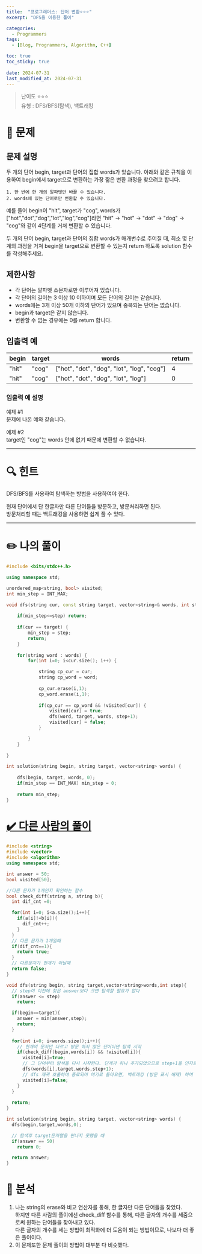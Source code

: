 ```yaml
---
title:  "프로그래머스: 단어 변환⭐⭐⭐"
excerpt: "DFS을 이용한 풀이"

categories:
  - Programmers
tags:
  - [Blog, Programmers, Algorithm, C++]

toc: true
toc_sticky: true
 
date: 2024-07-31
last_modified_at: 2024-07-31
---
```

> 난이도 ⭐⭐⭐  
> 유형 : DFS/BFS(탐색), 백트래킹

# 🧐 문제
## 문제 설명

두 개의 단어 begin, target과 단어의 집합 words가 있습니다. 아래와 같은 규칙을 이용하여 begin에서 target으로 변환하는 가장 짧은 변환 과정을 찾으려고 합니다.

```
1. 한 번에 한 개의 알파벳만 바꿀 수 있습니다.
2. words에 있는 단어로만 변환할 수 있습니다.
```

예를 들어 begin이 "hit", target가 "cog", words가 ["hot","dot","dog","lot","log","cog"]라면 "hit" -> "hot" -> "dot" -> "dog" -> "cog"와 같이 4단계를 거쳐 변환할 수 있습니다.

두 개의 단어 begin, target과 단어의 집합 words가 매개변수로 주어질 때, 최소 몇 단계의 과정을 거쳐 begin을 target으로 변환할 수 있는지 return 하도록 solution 함수를 작성해주세요.

## 제한사항

- 각 단어는 알파벳 소문자로만 이루어져 있습니다.
- 각 단어의 길이는 3 이상 10 이하이며 모든 단어의 길이는 같습니다.
- words에는 3개 이상 50개 이하의 단어가 있으며 중복되는 단어는 없습니다.
- begin과 target은 같지 않습니다.
- 변환할 수 없는 경우에는 0를 return 합니다.

## 입출력 예

|begin|target|words|return|
|---|---|---|---|
|"hit"|"cog"|["hot", "dot", "dog", "lot", "log", "cog"]|4|
|"hit"|"cog"|["hot", "dot", "dog", "lot", "log"]|0|

### 입출력 예 설명

예제 #1  
문제에 나온 예와 같습니다.

예제 #2  
target인 "cog"는 words 안에 없기 때문에 변환할 수 없습니다.

---
# 🔍 힌트

DFS/BFS를 사용하여 탐색하는 방법을 사용하여야 한다.  

현재 단어에서 단 한글자만 다른 단어들을 방문하고, 방문처리하면 된다.  
방문처리할 때는 백트래킹을 사용하면 쉽게 풀 수 있다.

---
# ✏️ 나의 풀이
```cpp
#include <bits/stdc++.h>

using namespace std;

unordered_map<string, bool> visited;
int min_step = INT_MAX;

void dfs(string cur, const string target, vector<string>& words, int step) {
    
    if(min_step<=step) return;
    
    if(cur == target) {
        min_step = step;
        return;
    }
    
    for(string word : words) {
        for(int i=0; i<cur.size(); i++) {

            string cp_cur = cur;
            string cp_word = word;
            
            cp_cur.erase(i,1);
            cp_word.erase(i,1);
            
            if(cp_cur == cp_word && !visited[cur]) {
                visited[cur] = true;
                dfs(word, target, words, step+1);
                visited[cur] = false;
            }

        }
    }
    
}

int solution(string begin, string target, vector<string> words) {
    
    dfs(begin, target, words, 0);
    if(min_step == INT_MAX) min_step = 0;
    
    return min_step;
}
```

# [✔️ 다른 사람의 풀이](https://velog.io/@euneun/%ED%94%84%EB%A1%9C%EA%B7%B8%EB%9E%98%EB%A8%B8%EC%8A%A4-%EB%8B%A8%EC%96%B4-%EB%B3%80%ED%99%98BFSDFS-C-v5lnyekn)
```cpp
#include <string>
#include <vector>
#include <algorithm>
using namespace std;

int answer = 50;
bool visited[50];

//다른 문자가 1개인지 확인하는 함수
bool check_diff(string a, string b){
  int dif_cnt =0;

  for(int i=0; i<a.size();i++){
    if(a[i]!=b[i]){
      dif_cnt++;
    }
  }
  // 다른 문자가 1개일때
  if(dif_cnt==1){
    return true;
  }
  // 다른문자가 한개가 아닐때
  return false;
}

void dfs(string begin, string target,vector<string>words,int step){
  // step이 이전에 찾은 answer보다 크면 탐색할 필요가 없다
  if(answer <= step)
    return;

  if(begin==target){
    answer = min(answer,step);
    return;
  }
  
  for(int i=0; i<words.size();i++){
    // 한개의 문자만 다르고 방문 하지 않은 단어이면 탐색 시작
    if(check_diff(begin,words[i]) && !visited[i]){
      visited[i]=true;
      // 그 단어부터 탐색을 다시 시작한다. 단계가 하나 추가되었으므로 step+1을 인자로 넘긴다.
      dfs(words[i],target,words,step+1);
      // dfs 재귀 호출하여 종료되어 여기로 돌아오면, 백트래킹 (방문 표시 해제) 하여 다음분기점부터 다시 탐색을 시작한다.
      visited[i]=false;
    }
  }
  
  return;
}

int solution(string begin, string target, vector<string> words) {
  dfs(begin,target,words,0);

  // 탐색후 target문자열을 만나지 못했을 때
  if(answer == 50)
    return 0;

  return answer;
}
```

# 🧐 분석
1. 나는 string의 erase와 비교 연산자를 통해, 한 글자만 다른 단어들을 찾았다.  
하지만 다른 사람의 풀이에선 check_diff 함수를 통해, 다른 글자의 개수를 세줌으로써 원하는 단어들을 찾아내고 있다.  
다른 글자의 개수를 세는 방법이 최적화에 더 도움이 되는 방법이므로, 나보다 더 좋은 풀이이다.
2. 이 문제또한 문제 풀이의 방법이 대부분 다 비슷했다.